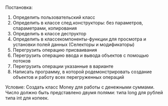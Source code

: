 Постановка:
1. Определить пользовательский класс
2. Определить в классе след.конструкторы: без параметров, спараметрами, копирования
3. Определить в классе деструктор
4. Определить в классекомпоненты-функции для просмотра и установки полей данных (Селекторы и модификаторы)
5. Перегрузить операцию присваивания
6. Перегрузить операцию ввода и вывода объектов с помощью потоков
7. Перегрузить операции указанные в варианте
8. Написать программу, в которой родемонстрировать создание объектов и работу всех перегруженных операций

Условие:
Создать класс Money для работы с денежными суммами. Число должно быть представлено двумя полями: типа long для рублей типа int для копеек. 

